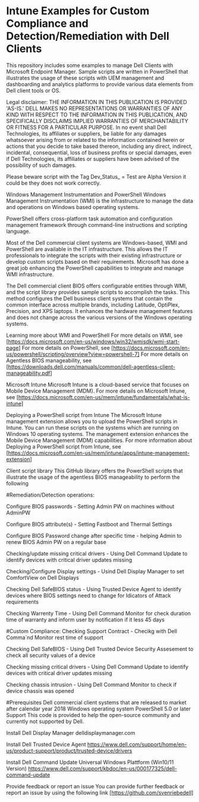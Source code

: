 # Intune Examples for Custom Compliance and Detection/Remediation with Dell Clients

This repository includes some examples to manage Dell Clients with Microsoft Endpoint Manager. Sample scripts are written in PowerShell that illustrates the usage of these scripts with UEM management and dashboarding and analytics platforms to provide various data elements from Dell client tools or OS.

Legal disclaimer:
THE INFORMATION IN THIS PUBLICATION IS PROVIDED 'AS-IS.' DELL MAKES NO REPRESENTATIONS OR WARRANTIES OF ANY KIND WITH RESPECT TO THE INFORMATION IN THIS PUBLICATION,
AND SPECIFICALLY DISCLAIMS IMPLIED WARRANTIES OF MERCHANTABILITY OR FITNESS FOR A PARTICULAR PURPOSE.
In no event shall Dell Technologies, its affiliates or suppliers, be liable for any damages whatsoever arising from or related to the information contained herein or
actions that you decide to take based thereon, including any direct, indirect, incidental, consequential, loss of business profits or special damages,
even if Dell Technologies, its affiliates or suppliers have been advised of the possibility of such damages.


Please beware script with the Tag Dev_Status_ = Test are Alpha Version it could be they does not work correctly. 


Windows Management Instrumentation and PowerShell
Windows Management Instrumentation (WMI) is the infrastructure to manage the data and operations on Windows based operating systems.

PowerShell offers cross-platform task automation and configuration management framework through command-line instructions and scripting language.

Most of the Dell commercial client systems are Windows-based, WMI and PowerShell are available in the IT infrastructure. This allows the IT professionals to integrate the scripts with their existing infrastructure or develop custom scripts based on their requirements. Microsoft has done a great job enhancing the PowerShell capabilities to integrate and manage WMI infrastructure.

The Dell commercial client BIOS offers configurable entities through WMI, and the script library provides sample scripts to accomplish the tasks. This method configures the Dell business client systems that contain the common interface across multiple brands, including Latitude, OptiPlex, Precision, and XPS laptops. It enhances the hardware management features and does not change across the various versions of the Windows operating systems.

Learning more about WMI and PowerShell
For more details on WMI, see [https://docs.microsoft.com/en-us/windows/win32/wmisdk/wmi-start-page] For more details on PowerShell, see [https://docs.microsoft.com/en-us/powershell/scripting/overview?view=powershell-7] For more details on Agentless BIOS manageability, see [https://downloads.dell.com/manuals/common/dell-agentless-client-manageability.pdf]

Microsoft Intune
Microsoft Intune is a cloud-based service that focuses on Mobile Device Management (MDM). For more details on Microsoft Intune, see [https://docs.microsoft.com/en-us/mem/intune/fundamentals/what-is-intune]

Deploying a PowerShell script from Intune
The Microsoft Intune management extension allows you to upload the PowerShell scripts in Intune. You can run these scripts on the systems which are running on Windows 10 operating systems. The management extension enhances the Mobile Device Management (MDM) capabilities. For more information about Deploying a PowerShell script from Intune, see [https://docs.microsoft.com/en-us/mem/intune/apps/intune-management-extension]

Client script library
This GitHub library offers the PowerShell scripts that illustrate the usage of the agentless BIOS manageability to perform the following 


#Remediation/Detection operations:

Configure BIOS passwords  -  Setting Admin PW on machines without AdminPW

Configure BIOS attribute(s) - Setting Fastboot and Thermal Settings

Configure BIOS Password change after specific time - helping Admin to renew BIOS Admin PW on a regular base

Checking/update missing critical drivers - Using Dell Command Update to identify devices with critical driver updates missing

Checking/Configure Display settings - Usind Dell Display Manager to set ComfortView on Dell Displays

Checking Dell SafeBIOS status - Using Trusted Device Agent to identify devices where BIOS settings need to change for Idicators of Attack requirements

Checking Warrenty Time - Using Dell Command Monitor for check duration time of warranty and inform user by notification if it less 45 days


#Custom Compliance:
Checking Support Contract - Checikg with Dell Comma´nd Monitor rest time of support

Checking Dell SafeBIOS - Using Dell Trusted Device Security Assesement to check all security values of a device

Checking missing critical drivers - Using Dell Command Update to identify devices with critical driver updates missing

Checking chassis intrusion - Using Dell Command Monitor to check if device chassis was opened



#Prerequisites
Dell commercial client systems that are released to market after calendar year 2018
Windows operating system
PowerShell 5.0 or later
Support
This code is provided to help the open-source community and currently not supported by Dell.

Install Dell Display Manager delldisplaymanager.com

Install Dell Trusted Device Agent https://www.dell.com/support/home/en-us/product-support/product/trusted-device/drivers

Install Dell Command Update Universal Windows Plattform (Win10/11 Version) https://www.dell.com/support/kbdoc/en-us/000177325/dell-command-update

Provide feedback or report an issue
You can provide further feedback or report an issue by using the following link [https://github.com/svenriebedell]
